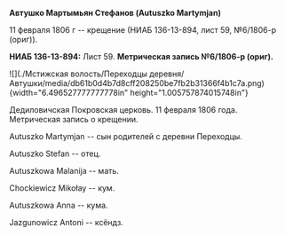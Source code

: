 **Автушко Мартымьян Стефанов (Autuszko Martymjan)**

11 февраля 1806 г -- крещение (НИАБ 136-13-894, лист 59, №6/1806-р
(ориг)).

**НИАБ 136-13-894:** Лист 59. **Метрическая запись №6/1806-р (ориг).**

![](./Мстижская волость/Переходцы деревня/Автушки/media/db61b0d4b7d8cff208250be7fb2b31366f4b1c7a.png){width="6.496527777777778in"
height="1.005757874015748in"}

Дедиловичская Покровская церковь. 11 февраля 1806 года. Метрическая
запись о крещении.

Autuszko Martymjan -- сын родителей с деревни Переходцы.

Autuszko Stefan -- отец.

Autuszkowa Malanija -- мать.

Chockiewicz Mikołay -- кум.

Autuszkowa Anna -- кума.

Jazgunowicz Antoni -- ксёндз.
